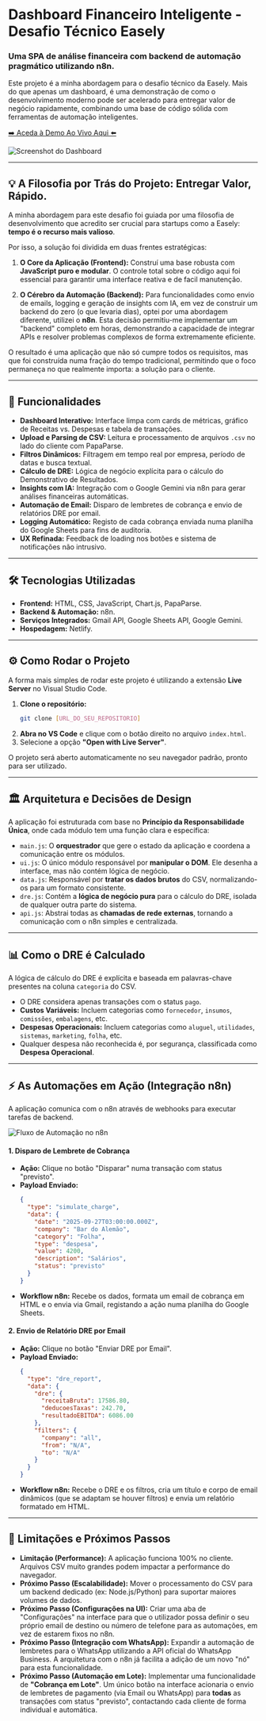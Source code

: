 # Dashboard Financeiro Inteligente - Desafio Técnico Easely

### Uma SPA de análise financeira com backend de automação pragmático utilizando n8n.

Este projeto é a minha abordagem para o desafio técnico da Easely. Mais do que apenas um dashboard, é uma demonstração de como o desenvolvimento moderno pode ser acelerado para entregar valor de negócio rapidamente, combinando uma base de código sólida com ferramentas de automação inteligentes.

[➡️ Aceda à Demo Ao Vivo Aqui ⬅️](https://easely.netlify.app/)

![Screenshot do Dashboard](./assets/image_26223e.PNG)



---

## 💡 A Filosofia por Trás do Projeto: Entregar Valor, Rápido.

A minha abordagem para este desafio foi guiada por uma filosofia de desenvolvimento que acredito ser crucial para startups como a Easely: **tempo é o recurso mais valioso**.

Por isso, a solução foi dividida em duas frentes estratégicas:

1.  **O Core da Aplicação (Frontend):** Construí uma base robusta com **JavaScript puro e modular**. O controle total sobre o código aqui foi essencial para garantir uma interface reativa e de facil manutenção.

2.  **O Cérebro da Automação (Backend):** Para funcionalidades como envio de emails, logging e geração de insights com IA, em vez de construir um backend do zero (o que levaria dias), optei por uma abordagem diferente, utilizei o **n8n**. Esta decisão permitiu-me implementar um "backend" completo em horas, demonstrando a capacidade de integrar APIs e resolver problemas complexos de forma extremamente eficiente.

O resultado é uma aplicação que não só cumpre todos os requisitos, mas que foi construída numa fração do tempo tradicional, permitindo que o foco permaneça no que realmente importa: a solução para o cliente.

---

## 🚀 Funcionalidades

-   **Dashboard Interativo:** Interface limpa com cards de métricas, gráfico de Receitas vs. Despesas e tabela de transações.
-   **Upload e Parsing de CSV:** Leitura e processamento de arquivos `.csv` no lado do cliente com PapaParse.
-   **Filtros Dinâmicos:** Filtragem em tempo real por empresa, período de datas e busca textual.
-   **Cálculo de DRE:** Lógica de negócio explícita para o cálculo do Demonstrativo de Resultados.
-   **Insights com IA:** Integração com o Google Gemini via n8n para gerar análises financeiras automáticas.
-   **Automação de Email:** Disparo de lembretes de cobrança e envio de relatórios DRE por email.
-   **Logging Automático:** Registo de cada cobrança enviada numa planilha do Google Sheets para fins de auditoria.
-   **UX Refinada:** Feedback de loading nos botões e sistema de notificações não intrusivo.

---

## 🛠️ Tecnologias Utilizadas

-   **Frontend:** HTML, CSS, JavaScript, Chart.js, PapaParse.
-   **Backend & Automação:** n8n.
-   **Serviços Integrados:** Gmail API, Google Sheets API, Google Gemini.
-   **Hospedagem:** Netlify.

---

## ⚙️ Como Rodar o Projeto

A forma mais simples de rodar este projeto é utilizando a extensão **Live Server** no Visual Studio Code.

1.  **Clone o repositório:**
    ```bash
    git clone [URL_DO_SEU_REPOSITORIO]
    ```
2.  **Abra no VS Code** e clique com o botão direito no arquivo `index.html`.
3.  Selecione a opção **"Open with Live Server"**.

O projeto será aberto automaticamente no seu navegador padrão, pronto para ser utilizado.

---

## 🏛️ Arquitetura e Decisões de Design

A aplicação foi estruturada com base no **Princípio da Responsabilidade Única**, onde cada módulo tem uma função clara e específica:

-   `main.js`: O **orquestrador** que gere o estado da aplicação e coordena a comunicação entre os módulos.
-   `ui.js`: O único módulo responsável por **manipular o DOM**. Ele desenha a interface, mas não contém lógica de negócio.
-   `data.js`: Responsável por **tratar os dados brutos** do CSV, normalizando-os para um formato consistente.
-   `dre.js`: Contém a **lógica de negócio pura** para o cálculo do DRE, isolada de qualquer outra parte do sistema.
-   `api.js`: Abstrai todas as **chamadas de rede externas**, tornando a comunicação com o n8n simples e centralizada.

---

## 📊 Como o DRE é Calculado

A lógica de cálculo do DRE é explícita e baseada em palavras-chave presentes na coluna `categoria` do CSV.

-   O DRE considera apenas transações com o status `pago`.
-   **Custos Variáveis:** Incluem categorias como `fornecedor`, `insumos`, `comissões`, `embalagens`, etc.
-   **Despesas Operacionais:** Incluem categorias como `aluguel`, `utilidades`, `sistemas`, `marketing`, `folha`, etc.
-   Qualquer despesa não reconhecida é, por segurança, classificada como **Despesa Operacional**.

---

## ⚡ As Automações em Ação (Integração n8n)

A aplicação comunica com o n8n através de webhooks para executar tarefas de backend.

![Fluxo de Automação no n8n](assets/image_7da6b5.PNG)

#### 1. Disparo de Lembrete de Cobrança

-   **Ação:** Clique no botão "Disparar" numa transação com status "previsto".
-   **Payload Enviado:**
    ```json
    {
      "type": "simulate_charge",
      "data": {
        "date": "2025-09-27T03:00:00.000Z",
        "company": "Bar do Alemão",
        "category": "Folha",
        "type": "despesa",
        "value": 4200,
        "description": "Salários",
        "status": "previsto"
      }
    }
    ```
-   **Workflow n8n:** Recebe os dados, formata um email de cobrança em HTML e o envia via Gmail, registando a ação numa planilha do Google Sheets.

#### 2. Envio de Relatório DRE por Email

-   **Ação:** Clique no botão "Enviar DRE por Email".
-   **Payload Enviado:**
    ```json
    {
      "type": "dre_report",
      "data": {
        "dre": {
          "receitaBruta": 17586.80,
          "deducoesTaxas": 242.70,
          "resultadoEBITDA": 6086.00
        },
        "filters": {
          "company": "all",
          "from": "N/A",
          "to": "N/A"
        }
      }
    }
    ```
-   **Workflow n8n:** Recebe o DRE e os filtros, cria um título e corpo de email dinâmicos (que se adaptam se houver filtros) e envia um relatório formatado em HTML.

---

## 🚧 Limitações e Próximos Passos

-   **Limitação (Performance):** A aplicação funciona 100% no cliente. Arquivos CSV muito grandes podem impactar a performance do navegador.
-   **Próximo Passo (Escalabilidade):** Mover o processamento do CSV para um backend dedicado (ex: Node.js/Python) para suportar maiores volumes de dados.
-   **Próximo Passo (Configurações na UI):** Criar uma aba de "Configurações" na interface para que o utilizador possa definir o seu próprio email de destino ou número de telefone para as automações, em vez de estarem fixos no n8n.
-   **Próximo Passo (Integração com WhatsApp):** Expandir a automação de lembretes para o WhatsApp utilizando a API oficial do WhatsApp Business. A arquitetura com o n8n já facilita a adição de um novo "nó" para esta funcionalidade.
-   **Próximo Passo (Automação em Lote):** Implementar uma funcionalidade de **"Cobrança em Lote"**. Um único botão na interface acionaria o envio de lembretes de pagamento (via Email ou WhatsApp) para **todas** as transações com status "previsto", contactando cada cliente de forma individual e automática.
